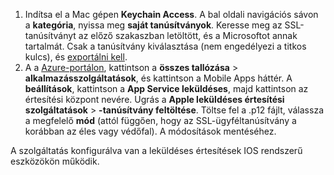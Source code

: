 

1. Indítsa el a Mac gépen **Keychain Access**. A bal oldali navigációs sávon a **kategória**, nyissa meg **saját tanúsítványok**. Keresse meg az SSL-tanúsítványt az előző szakaszban letöltött, és a Microsoftot annak tartalmát. Csak a tanúsítvány kiválasztása (nem engedélyezi a titkos kulcs), és [exportálni kell](https://support.apple.com/kb/PH20122?locale=en_US).
2. A a [Azure-portálon](https://portal.azure.com/), kattintson a **összes tallózása** > **alkalmazásszolgáltatások**, és kattintson a Mobile Apps háttér. A **beállítások**, kattintson a **App Service leküldéses**, majd kattintson az értesítési központ nevére. Ugrás a **Apple leküldéses értesítési szolgáltatások** > **-tanúsítvány feltöltése**. Töltse fel a .p12 fájlt, válassza a megfelelő **mód** (attól függően, hogy az SSL-ügyféltanúsítvány a korábban az éles vagy védőfal). A módosítások mentéséhez.

A szolgáltatás konfigurálva van a leküldéses értesítések IOS rendszerű eszközökön működik.

[1]: ./media/app-service-mobile-apns-configure-push/mobile-push-notification-hub.png
